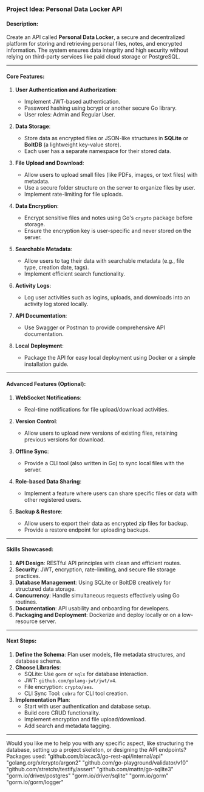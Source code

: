 ### **Project Idea: Personal Data Locker API**

#### **Description**:
Create an API called **Personal Data Locker**, a secure and decentralized platform for storing and retrieving personal files, notes, and encrypted information. The system ensures data integrity and high security without relying on third-party services like paid cloud storage or PostgreSQL.

---

#### **Core Features**:
1. **User Authentication and Authorization**:
   - Implement JWT-based authentication.
   - Password hashing using bcrypt or another secure Go library.
   - User roles: Admin and Regular User.

2. **Data Storage**:
   - Store data as encrypted files or JSON-like structures in **SQLite** or **BoltDB** (a lightweight key-value store).
   - Each user has a separate namespace for their stored data.

3. **File Upload and Download**:
   - Allow users to upload small files (like PDFs, images, or text files) with metadata.
   - Use a secure folder structure on the server to organize files by user.
   - Implement rate-limiting for file uploads.

4. **Data Encryption**:
   - Encrypt sensitive files and notes using Go's `crypto` package before storage.
   - Ensure the encryption key is user-specific and never stored on the server.

5. **Searchable Metadata**:
   - Allow users to tag their data with searchable metadata (e.g., file type, creation date, tags).
   - Implement efficient search functionality.

6. **Activity Logs**:
   - Log user activities such as logins, uploads, and downloads into an activity log stored locally.

7. **API Documentation**:
   - Use Swagger or Postman to provide comprehensive API documentation.

8. **Local Deployment**:
   - Package the API for easy local deployment using Docker or a simple installation guide.

---

#### **Advanced Features (Optional)**:
1. **WebSocket Notifications**:
   - Real-time notifications for file upload/download activities.

2. **Version Control**:
   - Allow users to upload new versions of existing files, retaining previous versions for download.

3. **Offline Sync**:
   - Provide a CLI tool (also written in Go) to sync local files with the server.

4. **Role-based Data Sharing**:
   - Implement a feature where users can share specific files or data with other registered users.

5. **Backup & Restore**:
   - Allow users to export their data as encrypted zip files for backup.
   - Provide a restore endpoint for uploading backups.

---

#### **Skills Showcased**:
1. **API Design**: RESTful API principles with clean and efficient routes.
2. **Security**: JWT, encryption, rate-limiting, and secure file storage practices.
3. **Database Management**: Using SQLite or BoltDB creatively for structured data storage.
4. **Concurrency**: Handle simultaneous requests effectively using Go routines.
5. **Documentation**: API usability and onboarding for developers.
6. **Packaging and Deployment**: Dockerize and deploy locally or on a low-resource server.

---

#### **Next Steps**:
1. **Define the Schema**: Plan user models, file metadata structures, and database schema.
2. **Choose Libraries**:
   - SQLite: Use `gorm` or `sqlx` for database interaction.
   - JWT: `github.com/golang-jwt/jwt/v4`.
   - File encryption: `crypto/aes`.
   - CLI Sync Tool: `cobra` for CLI tool creation.
3. **Implementation Plan**:
   - Start with user authentication and database setup.
   - Build core CRUD functionality.
   - Implement encryption and file upload/download.
   - Add search and metadata tagging.

---

Would you like me to help you with any specific aspect, like structuring the database, setting up a project skeleton, or designing the API endpoints?
Packages used:
    "github.com/blacac3/go-rest-api/internal/api"        
    "golang.org/x/crypto/argon2"
    "github.com/go-playground/validator/v10"
    "github.com/stretchr/testify/assert"
    "github.com/mattn/go-sqlite3"
    "gorm.io/driver/postgres"
	"gorm.io/driver/sqlite"
    "gorm.io/gorm"
	"gorm.io/gorm/logger"

